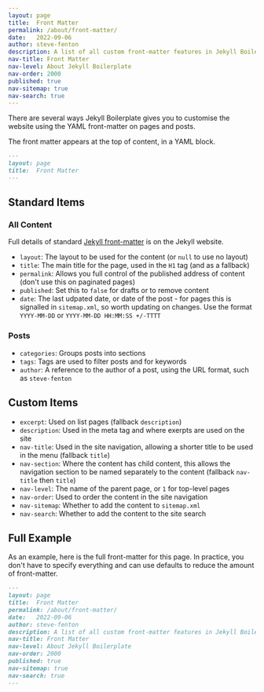 ```yaml
---
layout: page
title:  Front Matter
permalink: /about/front-matter/
date:   2022-09-06
author: steve-fenton
description: A list of all custom front-matter features in Jekyll Boilerplate.
nav-title: Front Matter
nav-level: About Jekyll Boilerplate
nav-order: 2000
published: true
nav-sitemap: true
nav-search: true
---
```


There are several ways Jekyll Boilerplate gives you to customise the website using the YAML front-matter on pages and posts.

The front matter appears at the top of content, in a YAML block.

```markdown
---
layout: page
title:  Front Matter
---
```

## Standard Items

### All Content

Full details of standard [Jekyll front-matter](https://jekyllrb.com/docs/front-matter/) is on the Jekyll website.

- `layout`: The layout to be used for the content (or `null` to use no layout)
- `title`: The main title for the page, used in the `H1` tag (and as a fallback)
- `permalink`: Allows you full control of the published address of content (don't use this on paginated pages)
- `published`: Set this to `false` for drafts or to remove content
- `date`: The last udpated date, or date of the post - for pages this is signalled in `sitemap.xml`, so worth updating on changes. Use the format `YYYY-MM-DD` or `YYYY-MM-DD HH:MM:SS +/-TTTT`

### Posts

- `categories`: Groups posts into sections
- `tags`: Tags are used to filter posts and for keywords
- `author`: A reference to the author of a post, using the URL format, such as `steve-fenton`

## Custom Items

- `excerpt`: Used on list pages (fallback `description`)
- `description`: Used in the meta tag and where exerpts are used on the site
- `nav-title`: Used in the site navigation, allowing a shorter title to be used in the menu (fallback `title`)
- `nav-section`: Where the content has child content, this allows the navigation section to be named separately to the content (fallback `nav-title` then `title`)
- `nav-level`: The name of the parent page, or `1` for top-level pages
- `nav-order`: Used to order the content in the site navigation
- `nav-sitemap`: Whether to add the content to `sitemap.xml`
- `nav-search`: Whether to add the content to the site search

## Full Example

As an example, here is the full front-matter for this page. In practice, you don't have to specify everything and can use defaults to reduce the amount of front-matter.

```markdown
---
layout: page
title:  Front Matter
permalink: /about/front-matter/
date:   2022-09-06
author: steve-fenton
description: A list of all custom front-matter features in Jekyll Boilerplate.
nav-title: Front Matter
nav-level: About Jekyll Boilerplate
nav-order: 2000
published: true
nav-sitemap: true
nav-search: true
---
```
